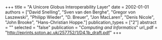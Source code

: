 +++
title = "A Unicore Globus Interoperability Layer"
date = 2002-01-01
authors = ["David Snelling", "Sven van den Berghe", "Gregor von Laszewski", "Philipp Wieder", "D. Breuer", "Jon MacLaren", "Denis Nicole", "John Brooke", "Hans-Christian Hoppe."]
publication_types = ["2"]
abstract = ""
selected = "false"
publication = "*Computing and Informatics*"
url_pdf = "http://eprints.soton.ac.uk/257752/1/D4.1b_draft.pdf"
+++

